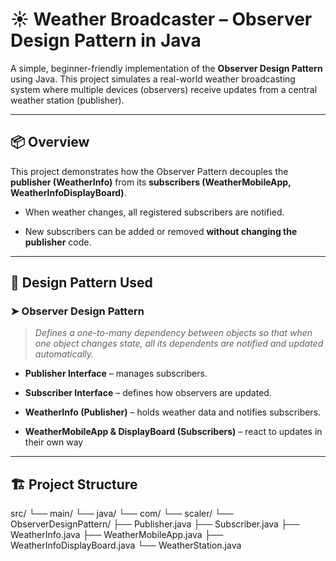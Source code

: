 # ☀️ Weather Broadcaster – Observer Design Pattern in Java

A simple, beginner-friendly implementation of the **Observer Design Pattern** using Java. This project simulates a real-world weather broadcasting system where multiple devices (observers) receive updates from a central weather station (publisher).

---
## 📦 Overview

This project demonstrates how the Observer Pattern decouples the **publisher (WeatherInfo)** from its **subscribers (WeatherMobileApp, WeatherInfoDisplayBoard)**.

- When weather changes, all registered subscribers are notified.
  
- New subscribers can be added or removed **without changing the publisher** code.
  
---
## 🧠 Design Pattern Used

### ➤ Observer Design Pattern

> *Defines a one-to-many dependency between objects so that when one object changes state, all its dependents are notified and updated automatically.*

- **Publisher Interface** – manages subscribers.
  
- **Subscriber Interface** – defines how observers are updated.
  
- **WeatherInfo (Publisher)** – holds weather data and notifies subscribers.
  
- **WeatherMobileApp & DisplayBoard (Subscribers)** – react to updates in their own way
---
## 🏗️ Project Structure

src/
└── main/
└── java/
└── com/
└── scaler/
└── ObserverDesignPattern/
├── Publisher.java
├── Subscriber.java
├── WeatherInfo.java
├── WeatherMobileApp.java
├── WeatherInfoDisplayBoard.java
└── WeatherStation.java
